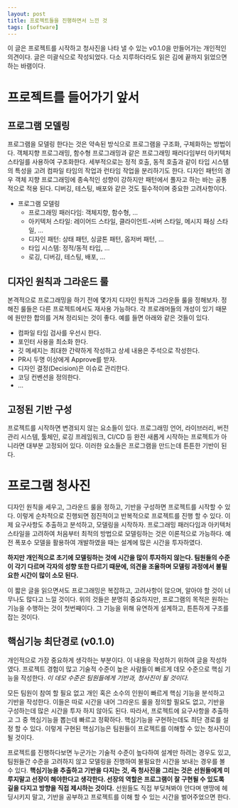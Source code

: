 ```yaml
---
layout: post
title: 프로젝트들을 진행하면서 느낀 것
tags: [software]
---
```


이 글은 프로젝트를 시작하고 청사진을 나타 낼 수 있는 v0.1.0을 만들어가는 개인적인 의견이다.
글은 미괄식으로 작성되었다. 다소 지루하더라도 읽은 김에 끝까지 읽었으면 하는 바램이다.

# 프로젝트를 들어가기 앞서
## 프로그램 모델링
프로그램을 모델링 한다는 것은 약속된 방식으로 프로그램을 구조화, 구체화하는 방법이다.
객체지향 프로그래밍, 함수형 프로그래밍과 같은 프로그래밍 패러다임부터 아키텍처 스타일를 사용하여 구조화한다.
세부적으로는 정적 호출, 동적 호출과 같이 타입 시스템의 특성을 고려 컴파일 타임의 작업과 런타임 작업을 분리하기도 한다.
디자인 패턴의 경우 객체 지향 프로그래밍에 종속적인 성향이 강하지만 패턴에서 풀자고 하는 바는 공통적으로 적용 된다. 디버깅, 테스팅, 배포와 같은 것도 필수적이며 중요한 고려사항이다. 

- 프로그램 모델링
	- 프로그래밍 패러다임: 객체지향, 함수형, ...
	- 아키텍처 스타일: 레이어드 스타일, 클라이언트-서버 스타일, 메시지 패싱 스타일, ...
	- 디자인 패턴: 상태 패턴, 싱글톤 패턴, 옵저버 패턴, ...
	- 타입 시스템:	정적/동적 타입, ...
	- 로깅, 디버깅, 테스팅, 배포, ...

## 디자인 원칙과 그라운드 룰
본격적으로 프로그래밍을 하기 전에 몇가지 디자인 원칙과 그라운들 룰을 정해보자. 정해진 룰들은 다른 프로젝트에서도 재사용 가능하다. 각 프로래머들의 개성이 있기 때문에 원만한 합의를 거쳐 정리되는 것이 좋다. 예를 들면 아래와 같은 것들이 있다.
- 컴파일 타임 검사를 우선시 한다.
- 포인터 사용을 최소화 한다.
- 깃 메세지는 최대한 간략하게 작성하고 상세 내용은 주석으로 작성한다.
- PR시 두명 이상에게 Approve를 받자.
- 디자인 결정(Decision)은 이슈로 관리한다.
- 코딩 컨벤션을 정의한다.
- ...

## 고정된 기반 구성
프로젝트를 시작하면 변경되지 않는 요소들이 있다. 프로그래밍 언어, 라이브러리, 버전 관리 시스템, 툴체인, 로깅 프레임워크, CI/CD 등 완전 새롭게 시작하는 프로젝트가 아니라면 대부분 고정되어 있다. 이러한 요소들은 프로그램을 만드는데 튼튼한 기반이 된다.


# 프로그램 청사진
디자인 원칙을 세우고, 그라운드 룰을 정하고, 기반을 구성하면 프로젝트를 시작할 수 있다. 이렇게 순차적으로 진행되면 점진적이고 반복적으로 프로젝트를 진행 할 수 있다. 이제 요구사항도 추출하고 분석하고, 모델링을 시작하자. 프로그래밍 패러다임과 아키텍처 스타일을 고려하여 처음부터 최적의 방법으로 모델링하는 것은 이론적으로 가능하다. 예전 폭포수 모델을 활용하여 개발하였을 때는 설계에 많은 시간을 투자하였다.


**하지만 개인적으로 초기에 모델링하는 것에 시간을 많이 투자하지 않는다. 팀원들의 수준이 각기 다르며 각자의 성향 또한 다르기 때문에, 의견을 조율하며 모델링 과정에서 불필요한 시간이 많이 소모 된다.**

이 짧은 글을 읽으면서도 프로그래밍은 복잡하고, 고려사항이 많으며, 알아야 할 것이 너무나도 많다고 느낄 것이다. 위의 것들은 분명히 중요하지만, 프로그램의 목적은 원하는 기능을 수행하는 것이 첫번째이다. 그 기능을 위해 유연하게 설계하고, 튼튼하게 구조를 잡는 것이다.

## 핵심기능 최단경로 (v0.1.0)
개인적으로 가장 중요하게 생각하는 부분이다. 이 내용을 작성하기 위하여 글을 작성하였다. 프로젝트 경험이 많고 기술적 수준이 높은 사람들이 빠르게 데모 수준으로 핵심 기능을 작성한다. *이 데모 수준은 팀원들에게 기반과, 청사진이 될 것이다.*

모든 팀원이 참여 할 필요 없고 개인 혹은 소수의 인원이 빠르게 핵심 기능을 분석하고 기반을 작성한다. 이들은 따로 시간을 내어 그라운드 룰을 정의할 필요도 없고, 기반을 구성하는데 많은 시간을 투자 하지 않아도 된다. 따라서, 프로젝트에 요구사항을 추출하고 그 중 핵심기능을 뽑는데 빠르고 정확하다. 핵심기능을 구현하는데도 최단 경로를 설정 할 수 있다. 이렇게 구현된 핵심기능은 팀원들이 프로젝트를 이해할 수 있는 청사진이 될 것이다.

프로젝트를 진행하다보면 누군가는 기술적 수준이 높다하여 설계만 하려는 경우도 있고, 팀원들간 수준을 고려하지 않고 모델링을 진행하여 불필요한 시간을 보내는 경우를 볼 수 있다. **핵심기능을 추출하고 기반을 다지는 것, 즉 청사진을 그리는 것은 선원들에게 미루지말고 선장이 해야한다고 생각한다. 선장의 역할은 프로그램이 잘 구현될 수 있도록 길을 다지고 방향을 직접 제시하는 것이다.** 선원들도 직접 부딪쳐봐야 안다며 맨땅에 헤딩시키지 말고, 기반을 공부하고 프로젝트를 이해 할 수 있는 시간을 벌어주었으면 한다.
